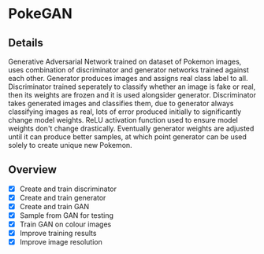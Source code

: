 # PokeGAN

## Details
Generative Adversarial Network trained on dataset of Pokemon images, uses combination of discriminator and generator networks trained against each other. Generator produces images and assigns real class label to all. Discriminator trained seperately to classify whether an image is fake or real, then its weights are frozen and it is used alongsider generator. Discriminator takes generated images and classifies them, due to generator always classifying images as real, lots of error produced initially to significantly change model weights. ReLU activation function used to ensure model weights don't change drastically. Eventually generator weights are adjusted until it can produce better samples, at which point generator can be used solely to create unique new Pokemon.

## Overview
- [x] Create and train discriminator
- [x] Create and train generator
- [x] Create and train GAN
- [x] Sample from GAN for testing
- [x] Train GAN on colour images
- [x] Improve training results
- [x] Improve image resolution
